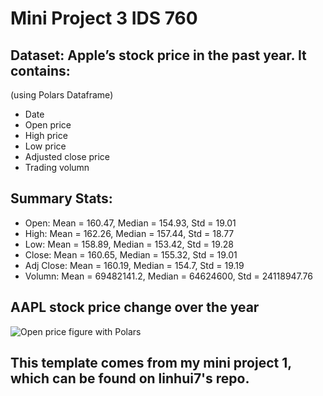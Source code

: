 # Mini Project 3 IDS 760

## Dataset: Apple’s stock price in the past year. It contains:
 (using Polars Dataframe)
- Date
- Open price
- High price
- Low price
- Adjusted close price
- Trading volumn

## Summary Stats:

- Open: Mean = 160.47, Median = 154.93, Std = 19.01
- High: Mean = 162.26, Median = 157.44, Std = 18.77
- Low: Mean = 158.89, Median = 153.42, Std = 19.28
- Close: Mean = 160.65, Median = 155.32, Std = 19.01
- Adj Close: Mean = 160.19, Median = 154.7, Std = 19.19
- Volumn: Mean = 69482141.2, Median = 64624600, Std = 24118947.76

## AAPL stock price change over the year
![Open price figure with Polars](https://github.com/nogibjj/MiniProject3_LinHui/assets/83142133/c08bed0c-366d-4c09-8896-971c15a27f8a)


## This template comes from my mini project 1, which can be found on linhui7's repo.







